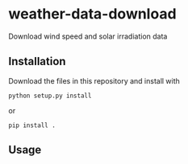# weather-data-download
Download wind speed and solar irradiation data

## Installation
Download the files in this repository and install with
```
python setup.py install
```
or 
```
pip install .
```

## Usage
